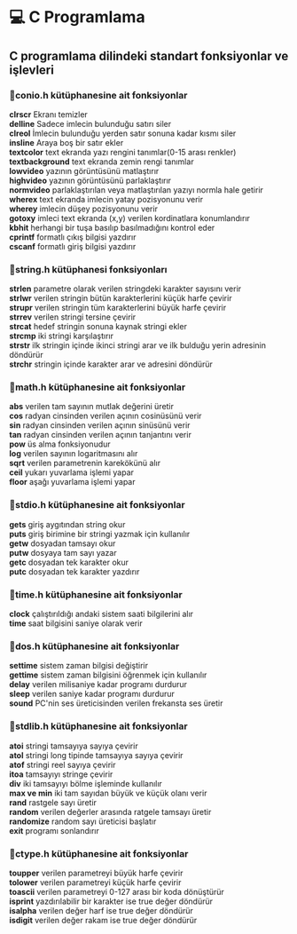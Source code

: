 # 💻 C Programlama

## C programlama dilindeki standart fonksiyonlar ve işlevleri   

### 📜conio.h kütüphanesine ait fonksiyonlar  
**clrscr** Ekranı temizler  
**delline** Sadece imlecin bulunduğu satırı siler  
**clreol** İmlecin bulunduğu yerden satır sonuna kadar kısmı siler  
**insline** Araya boş bir satır ekler  
**textcolor** text ekranda yazı rengini tanımlar(0-15 arası renkler)  
**textbackground** text ekranda zemin rengi tanımlar  
**lowvideo** yazının görüntüsünü matlaştırır   
**highvideo** yazının görüntüsünü parlaklaştırır  
**normvideo** parlaklaştırılan veya matlaştırılan yazıyı normla hale getirir  
**wherex** text ekranda imlecin yatay pozisyonunu verir  
**wherey** imlecin düşey pozisyonunu verir   
**gotoxy** imleci text ekranda (x,y) verilen kordinatlara konumlandırır  
**kbhit** herhangi bir tuşa basılıp basılmadığını kontrol eder  
**cprintf** formatlı çıkış bilgisi yazdırır  
**cscanf** formatlı giriş bilgisi yazdırır  
 ### 📜string.h kütüphanesi fonksiyonları  
 **strlen** parametre olarak verilen stringdeki karakter sayısını verir  
 **strlwr** verilen stringin bütün karakterlerini küçük harfe çevirir  
 **strupr** verilen stringin tüm karakterlerini büyük harfe çevirir  
 **strrev** verilen stringi tersine çevirir  
 **strcat** hedef stringin sonuna kaynak stringi ekler  
 **strcmp** iki stringi karşılaştırır  
 **strstr** ilk stringin içinde ikinci stringi arar ve ilk bulduğu yerin adresinin döndürür  
 **strchr** stringin içinde karakter arar ve adresini döndürür  
 
 ### 📜math.h kütüphanesine ait fonksiyonlar  
 **abs** verilen tam sayının mutlak değerini üretir  
 **cos** radyan cinsinden verilen açının cosinüsünü verir  
 **sin** radyan cinsinden verilen açının sinüsünü verir  
 **tan** radyan cinsinden verilen açının tanjantını verir  
 **pow** üs alma fonksiyonudur  
 **log** verilen sayının logaritmasını alır  
 **sqrt** verilen parametrenin karekökünü alır  
 **ceil** yukarı yuvarlama işlemi yapar  
 **floor** aşağı yuvarlama işlemi yapar  
 
 ### 📜stdio.h kütüphanesine ait fonksiyonlar  
 **gets** giriş aygıtından string okur  
 **puts** giriş birimine bir stringi yazmak için kullanılır  
 **getw** dosyadan tamsayı okur  
 **putw** dosyaya tam sayı yazar  
 **getc** dosyadan tek karakter okur  
 **putc**  dosyadan tek karakter yazdırır  
 
 ### 📜time.h kütüphanesine ait fonksiyonlar  
 **clock** çalıştırıldığı andaki sistem saati bilgilerini alır  
 **time** saat bilgisini saniye olarak verir  
 
 ### 📜dos.h kütüphanesine ait fonksiyonlar  
 **settime** sistem zaman bilgisi değiştirir  
 **gettime** sistem zaman bilgisini öğrenmek için kullanılır  
 **delay** verilen milisaniye kadar programı durdurur  
 **sleep** verilen saniye kadar programı durdurur  
 **sound** PC'nin ses üreticisinden verilen frekansta ses üretir  
 
 ### 📜stdlib.h kütüphanesine ait fonksiyonlar  
 **atoi** stringi tamsayıya sayıya çevirir  
 **atol** stringi long tipinde tamsayıya sayıya çevirir  
 **atof** stringi reel sayıya çevirir  
 **itoa** tamsayıyı stringe çevirir  
 **div** iki tamsayıyı bölme işleminde kullanılır  
 **max ve min** iki tam sayıdan büyük ve küçük olanı verir  
 **rand** rastgele sayı üretir  
 **random** verilen değerler arasında ratgele tamsayı üretir  
 **randomize** random sayı üreticisi başlatır  
 **exit** programı sonlandırır  

 ### 📜ctype.h kütüphanesine ait fonksiyonlar  
 **toupper** verilen parametreyi büyük harfe çevirir  
 **tolower** verilen parametreyi küçük harfe çevirir  
 **toascii** verilen parametreyi 0-127 arası bir koda dönüştürür  
 **isprint** yazdırılabilir bir karakter ise true değer döndürür  
 **isalpha** verilen değer harf ise true değer döndürür  
 **isdigit** verilen değer rakam ise true değer döndürür  
